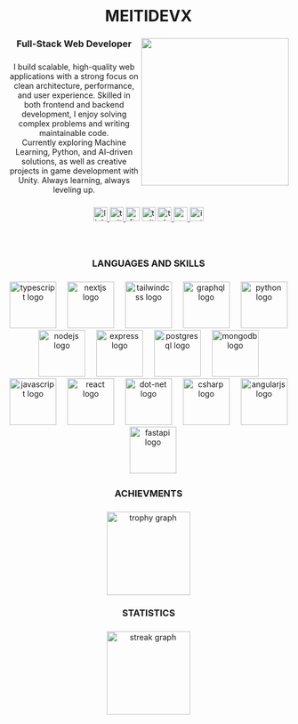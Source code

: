 <br clear="both">

<h1 align="center">MEITIDEVX</h1>

###

<img align="right" height="265" src="https://i.postimg.cc/rpygCvcr/f0f0d932d6e39c7af5aa305cbd8da735.gif"  />

###

<h3 align="center">Full-Stack Web Developer</h3>

###

<p align="center" >I build scalable, high-quality web applications with a strong focus on clean architecture, performance, and user experience. Skilled in both frontend and backend development, I enjoy solving complex problems and writing maintainable code.<br>Currently exploring Machine Learning, Python, and AI-driven solutions, as well as creative projects in game development with Unity. Always learning, always leveling up.</p>

###

<div align="center">
  <a href="https://www.linkedin.com/in/mahdi-dehgani/" target="_blank">
    <img src="https://img.shields.io/static/v1?message=LinkedIn&logo=linkedin&label=&color=0077B5&logoColor=white&labelColor=&style=for-the-badge" height="25" alt="linkedin logo"  />
  </a>
  <a href="https://x.com/DevMeiti" target="_blank">
    <img src="https://img.shields.io/static/v1?message=Twitter&logo=twitter&label=&color=1DA1F2&logoColor=white&labelColor=&style=for-the-badge" height="25" alt="twitter logo"  />
  </a>
  <img src="https://img.shields.io/static/v1?message=Discord&logo=discord&label=&color=7289DA&logoColor=white&labelColor=&style=for-the-badge" height="25" alt="discord logo"  />
  <img src="https://img.shields.io/static/v1?message=Twitch&logo=twitch&label=&color=9146FF&logoColor=white&labelColor=&style=for-the-badge" height="25" alt="twitch logo"  />
  <a href="https://t.me/devmeiti" target="_blank">
    <img src="https://img.shields.io/static/v1?message=Telegram&logo=telegram&label=&color=2CA5E0&logoColor=white&labelColor=&style=for-the-badge" height="25" alt="telegram logo"  />
  </a>
  <a href="dev.meiti@gmail.com" target="_blank">
    <img src="https://img.shields.io/static/v1?message=Gmail&logo=gmail&label=&color=D14836&logoColor=white&labelColor=&style=for-the-badge" height="25" alt="gmail logo"  />
  </a>
  <img src="https://img.shields.io/static/v1?message=Instagram&logo=instagram&label=&color=E4405F&logoColor=white&labelColor=&style=for-the-badge" height="25" alt="instagram logo"  />
</div>

###




<br clear="both">

<h3 align="center"></h3>
<h3 align="center"></h3>
<h3 align="center"></h3>

###

<h3 align="center">LANGUAGES AND SKILLS</h3>

###



<div align="center">
  <img src="https://skillicons.dev/icons?i=ts" height="84" alt="typescript logo"  />
  <img width="12" />
  <img src="https://skillicons.dev/icons?i=nextjs" height="84" alt="nextjs logo"  />
  <img width="12" />
  <img src="https://skillicons.dev/icons?i=tailwind" height="84" alt="tailwindcss logo"  />
  <img width="12" />
  <img src="https://skillicons.dev/icons?i=graphql" height="84" alt="graphql logo"  />
  <img width="12" />
  <img src="https://skillicons.dev/icons?i=py" height="84" alt="python logo"  />
  <img width="12" />
  <img src="https://skillicons.dev/icons?i=nodejs" height="84" alt="nodejs logo"  />
  <img width="12" />
  <img src="https://skillicons.dev/icons?i=express" height="84" alt="express logo"  />
  <img width="12" />
  <img src="https://skillicons.dev/icons?i=postgres" height="84" alt="postgresql logo"  />
  <img width="12" />
  <img src="https://skillicons.dev/icons?i=mongodb" height="84" alt="mongodb logo"  />
  <img width="12" />
  <img src="https://skillicons.dev/icons?i=js" height="84" alt="javascript logo"  />
  <img width="12" />
  <img src="https://skillicons.dev/icons?i=react" height="84" alt="react logo"  />
  <img width="12" />
  <img src="https://skillicons.dev/icons?i=dotnet" height="84" alt="dot-net logo"  />
  <img width="12" />
  <img src="https://skillicons.dev/icons?i=cs" height="84" alt="csharp logo"  />
  <img width="12" />
  <img src="https://skillicons.dev/icons?i=angular" height="84" alt="angularjs logo"  />
  <img width="12" />
  <img src="https://skillicons.dev/icons?i=fastapi" height="84" alt="fastapi logo"  />
</div>

###

<h3 align="center"></h3>
<h3 align="center"></h3>
<h3 align="center"></h3>

###

<h3 align="center">ACHIEVMENTS</h3>

###

<div align="center">
  <img src="https://github-profile-trophy.vercel.app?username=MEITIDEVX&theme=dracula&column=-1&row=1&margin-w=8&margin-h=8&no-bg=false&no-frame=false&order=4" height="150" alt="trophy graph"  />
</div>

###

<h3 align="center"></h3>
<h3 align="center"></h3>
<h3 align="center"></h3>

###

<h3 align="center">STATISTICS</h3>

###

<div align="center">
  <img src="https://streak-stats.demolab.com?user=MEITIDEVX&locale=en&mode=daily&theme=dracula&hide_border=false&border_radius=5&order=3" height="150" alt="streak graph"  />
</div>

###

<h3 align="center"></h3>

###

